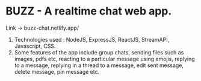 # BUZZ - A realtime chat web app. 
Link -> buzz-chat.netlify.app/

1. Technologies used : NodeJS, ExpressJS, ReactJS, StreamAPI, Javascript, CSS.
2. Some features of the app include group chats, sending files such as images, pdfs etc, reacting to a
   particular message using emojis, replying to a message, replying in a thread to a message, edit
   sent message, delete message, pin message etc.


